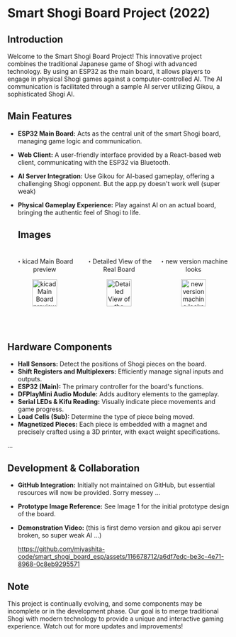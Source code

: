 # Smart Shogi Board Project (2022)

## Introduction
Welcome to the Smart Shogi Board Project! This innovative project combines the traditional Japanese game of Shogi with advanced technology. By using an ESP32 as the main board, it allows players to engage in physical Shogi games against a computer-controlled AI. The AI communication is facilitated through a sample AI server utilizing Gikou, a sophisticated Shogi AI.


## Main Features
- **ESP32 Main Board:** Acts as the central unit of the smart Shogi board, managing game logic and communication.
- **Web Client:** A user-friendly interface provided by a React-based web client, communicating with the ESP32 via Bluetooth.
- **AI Server Integration:** Use Gikou for AI-based gameplay, offering a challenging Shogi opponent. But the app.py doesn't work well (super weak)
- **Physical Gameplay Experience:** Play against AI on an actual board, bringing the authentic feel of Shogi to life.

  ## Images
<!-- Container with horizontal layout -->
<div style="display: flex; justify-content: space-between;">

  <!-- First Image and Title -->
  <div style="flex: 1; padding: 5px; text-align: center;">
    <p>・kicad Main Board preview</p>
    <img src="https://github.com/miyashita-code/smart_shogi_board_esp/assets/116678712/6c27e11f-9f49-4cfd-99f6-25afe34ea3a7" style="width: 60%; max-width: 300px;" alt="kicad Main Board preview">
  </div>

  <!-- Second Image and Title -->
  <div style="flex: 1; padding: 5px; text-align: center;">
    <p>・Detailed View of the Real Board</p>
    <img src="https://github.com/miyashita-code/smart_shogi_board_esp/assets/116678712/503ab837-693b-45e0-b4bc-aa81f26e2c8e" style="width: 60%; max-width: 300px;" alt="Detailed View of the Real Board">
  </div>

  <!-- Third Image and Title -->
  <div style="flex: 1; padding: 5px; text-align: center;">
    <p>・new version machine looks</p>
    <img src="https://github.com/miyashita-code/smart_shogi_board_esp/assets/116678712/96bffbb3-9ec0-4035-8ef1-90ca2399b5cb" style="width: 60%; max-width: 300px;" alt="new version machine looks">
  </div>

</div>


## Hardware Components
- **Hall Sensors:** Detect the positions of Shogi pieces on the board.
- **Shift Registers and Multiplexers:** Efficiently manage signal inputs and outputs.
- **ESP32 (Main):** The primary controller for the board's functions.
- **DFPlayMini Audio Module:** Adds auditory elements to the gameplay.
- **Serial LEDs & Kifu Reading:** Visually indicate piece movements and game progress.
- **Load Cells (Sub):** Determine the type of piece being moved.
- **Magnetized Pieces:** Each piece is embedded with a magnet and precisely crafted using a 3D printer, with exact weight specifications.

...

## Development & Collaboration
- **GitHub Integration:** Initially not maintained on GitHub, but essential resources will now be provided. Sorry messey ...
- **Prototype Image Reference:** See Image 1 for the initial prototype design of the board.
- **Demonstration Video:**
(this is first demo version and gikou api server broken, so super weak AI ...)

  https://github.com/miyashita-code/smart_shogi_board_esp/assets/116678712/a6df7edc-be3c-4e71-8968-0c8eb9295571

## Note
This project is continually evolving, and some components may be incomplete or in the development phase. Our goal is to merge traditional Shogi with modern technology to provide a unique and interactive gaming experience. Watch out for more updates and improvements!

